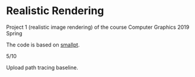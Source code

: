 # Realistic Rendering
Project 1 (realistic image rendering) of the course Computer Graphics 2019 Spring

The code is based on [smallpt](http://www.kevinbeason.com/smallpt/ "smallpt").

5/10

Upload path tracing baseline.
